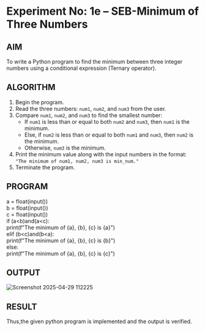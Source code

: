 # Experiment No: 1e – SEB-Minimum of Three Numbers

## AIM  
To write a Python program to find the minimum between three integer numbers using a conditional expression (Ternary operator).



## ALGORITHM  
1. Begin the program.  
2. Read the three numbers: `num1`, `num2`, and `num3` from the user.  
3. Compare `num1`, `num2`, and `num3` to find the smallest number:  
   - If `num1` is less than or equal to both `num2` and `num3`, then `num1` is the minimum.  
   - Else, if `num2` is less than or equal to both `num1` and `num3`, then `num2` is the minimum.  
   - Otherwise, `num3` is the minimum.  
4. Print the minimum value along with the input numbers in the format:  
   `"The minimum of num1, num2, num3 is min_num."`  
5. Terminate the program.



## PROGRAM

a = float(input())         <br />
b = float(input())         <br />
c = float(input())         <br />
if (a<b)and(a<c):          <br />
    print(f"The minimum of {a}, {b}, {c} is {a}")    <br />
elif (b<c)and(b<a):      <br />
    print(f"The minimum of {a}, {b}, {c} is {b}")  <br />
else:   <br />
    print(f"The minimum of {a}, {b}, {c} is {c}")

## OUTPUT

![Screenshot 2025-04-29 112225](https://github.com/user-attachments/assets/210b4693-f83d-44f7-9fd9-b12edb4ebdd9)


## RESULT
Thus,the given python program is implemented and the output is verified.
